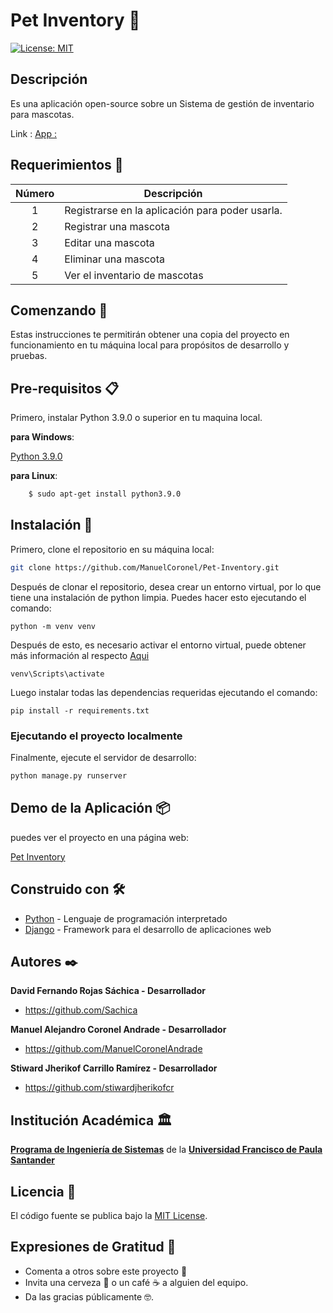 # Pet Inventory 📔

[![License: MIT](https://img.shields.io/badge/License-MIT-yellow.svg)](https://opensource.org/licenses/MIT)

## Descripción

Es una aplicación open-source sobre un Sistema de gestión de inventario para mascotas.

Link : [App : ](https://pet-inventory.azurewebsites.net/)

## Requerimientos 📑

Número | Descripción |
:--: | -- |
1 | Registrarse en la aplicación para poder usarla. |
2 | Registrar una mascota |
3 | Editar una mascota |
4 | Eliminar una mascota |
5 | Ver el inventario de mascotas |

## Comenzando 🚀

Estas instrucciones te permitirán obtener una copia del proyecto en funcionamiento en tu máquina local para propósitos de desarrollo y pruebas.

## Pre-requisitos 📋

Primero, instalar Python 3.9.0  o superior en tu maquina local.

**para Windows**:

[Python 3.9.0](https://www.python.org/downloads/)

**para Linux**:

```bash
    $ sudo apt-get install python3.9.0
```
## Instalación 🔧

Primero, clone el repositorio en su máquina local:
```bash
git clone https://github.com/ManuelCoronel/Pet-Inventory.git
```

Después de clonar el repositorio, desea crear un entorno virtual, por lo que tiene una instalación de python limpia.
Puedes hacer esto ejecutando el comando:
```
python -m venv venv
```

Después de esto, es necesario activar el entorno virtual, puede obtener más información al respecto [Aqui](https://docs.python.org/3/tutorial/venv.html)
```
venv\Scripts\activate
```

Luego instalar todas las dependencias requeridas ejecutando el comando:
```
pip install -r requirements.txt
```

### Ejecutando el proyecto localmente

Finalmente, ejecute el servidor de desarrollo:
```bash
python manage.py runserver
```

## Demo de la Aplicación 📦

puedes ver el proyecto en una página web:

[Pet Inventory]()

## Construido con 🛠️

* [Python](https://docs.python.org/3/) - Lenguaje de programación interpretado
* [Django](https://www.djangoproject.com/) - Framework para el desarrollo de aplicaciones web

## Autores ✒️

**David Fernando Rojas Sáchica - Desarrollador**

-   <https://github.com/Sachica>
 
**Manuel Alejandro Coronel Andrade - Desarrollador**

-   <https://github.com/ManuelCoronelAndrade>
   
**Stiward Jherikof Carrillo Ramírez - Desarrollador**

-   <https://github.com/stiwardjherikofcr>

## Institución Académica 🏛️

**[Programa de Ingeniería de Sistemas]** de la **[Universidad Francisco de Paula Santander]**

[Programa de Ingeniería de Sistemas]: https://ingsistemas.cloud.ufps.edu.co/
[Universidad Francisco de Paula Santander]: https://ww2.ufps.edu.co/

## Licencia 📄

El código fuente se publica bajo la [MIT License](https://github.com/Arquitectura-de-Software-UFPS-2022-I/Python-AppConsole/blob/develop-sjcr/LICENSE).

## Expresiones de Gratitud 🎁

* Comenta a otros sobre este proyecto 📢
* Invita una cerveza 🍺 o un café ☕ a alguien del equipo. 
* Da las gracias públicamente 🤓.
